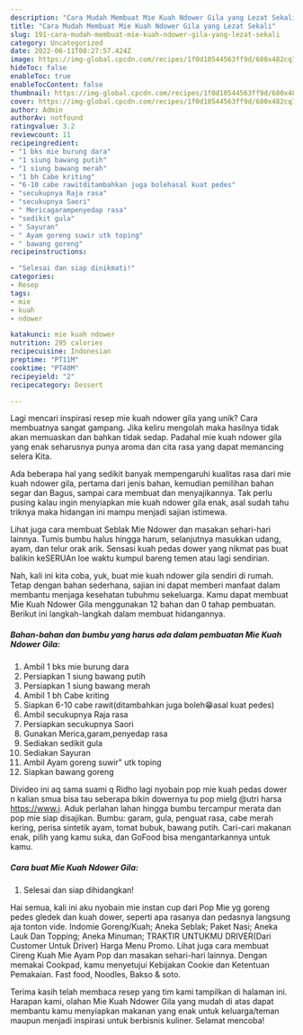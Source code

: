 ```yaml
---
description: "Cara Mudah Membuat Mie Kuah Ndower Gila yang Lezat Sekali"
title: "Cara Mudah Membuat Mie Kuah Ndower Gila yang Lezat Sekali"
slug: 191-cara-mudah-membuat-mie-kuah-ndower-gila-yang-lezat-sekali
category: Uncategorized
date: 2022-06-11T08:27:57.424Z
image: https://img-global.cpcdn.com/recipes/1f0d10544563ff9d/680x482cq70/mie-kuah-ndower-gila-foto-resep-utama.jpg
hideToc: false
enableToc: true
enableTocContent: false
thumbnail: https://img-global.cpcdn.com/recipes/1f0d10544563ff9d/680x482cq70/mie-kuah-ndower-gila-foto-resep-utama.jpg
cover: https://img-global.cpcdn.com/recipes/1f0d10544563ff9d/680x482cq70/mie-kuah-ndower-gila-foto-resep-utama.jpg
author: Admin
authorAv: notfound
ratingvalue: 3.2
reviewcount: 11
recipeingredient:
- "1 bks mie burung dara"
- "1 siung bawang putih"
- "1 siung bawang merah"
- "1 bh Cabe kriting"
- "6-10 cabe rawitditambahkan juga bolehasal kuat pedes"
- "secukupnya Raja rasa"
- "secukupnya Saori"
- " Mericagarampenyedap rasa"
- "sedikit gula"
- " Sayuran"
- " Ayam goreng suwir utk toping"
- " bawang goreng"
recipeinstructions:

- "Selesai dan siap dinikmati!"
categories:
- Resep
tags:
- mie
- kuah
- ndower

katakunci: mie kuah ndower 
nutrition: 295 calories
recipecuisine: Indonesian
preptime: "PT11M"
cooktime: "PT40M"
recipeyield: "2"
recipecategory: Dessert

---
```





Lagi mencari inspirasi resep mie kuah ndower gila yang unik? Cara membuatnya sangat gampang. Jika keliru mengolah maka hasilnya tidak akan memuaskan dan bahkan tidak sedap. Padahal mie kuah ndower gila yang enak seharusnya punya aroma dan cita rasa yang dapat memancing selera Kita.





Ada beberapa hal yang sedikit banyak mempengaruhi kualitas rasa dari mie kuah ndower gila, pertama dari jenis bahan, kemudian pemilihan bahan segar dan Bagus, sampai cara membuat dan menyajikannya. Tak perlu pusing kalau ingin menyiapkan mie kuah ndower gila enak,      asal sudah tahu triknya maka hidangan ini mampu menjadi sajian istimewa.














Lihat juga cara membuat Seblak Mie Ndower dan masakan sehari-hari lainnya. Tumis bumbu halus hingga harum, selanjutnya masukkan udang, ayam, dan telur orak arik. Sensasi kuah pedas dower yang nikmat pas buat balikin keSERUAn loe waktu kumpul bareng temen atau lagi sendirian.






Nah, kali ini kita coba, yuk, buat mie kuah ndower gila sendiri di rumah. Tetap dengan bahan sederhana, sajian ini dapat memberi manfaat dalam membantu menjaga kesehatan tubuhmu sekeluarga. Kamu dapat membuat Mie Kuah Ndower Gila menggunakan 12 bahan dan 0 tahap pembuatan. Berikut ini langkah-langkah dalam membuat hidangannya.

<!--inarticleads1-->

##### Bahan-bahan dan bumbu yang harus ada dalam pembuatan Mie Kuah Ndower Gila:

1. Ambil 1 bks mie burung dara
1. Persiapkan 1 siung bawang putih
1. Persiapkan 1 siung bawang merah
1. Ambil 1 bh Cabe kriting
1. Siapkan 6-10 cabe rawit(ditambahkan juga boleh😁asal kuat pedes)
1. Ambil secukupnya Raja rasa
1. Persiapkan secukupnya Saori
1. Gunakan  Merica,garam,penyedap rasa
1. Sediakan sedikit gula
1. Sediakan  Sayuran
1. Ambil  Ayam goreng suwir&#34; utk toping
1. Siapkan  bawang goreng


Divideo ini aq sama suami q Ridho lagi nyobain pop mie kuah pedas dower n kalian smua bisa tau seberapa bikin dowernya tu pop mieIg @utri harsa https://www.i. Aduk perlahan lahan hingga bumbu tercampur merata dan pop mie siap disajikan. Bumbu: garam, gula, penguat rasa, cabe merah kering, perisa sintetik ayam, tomat bubuk, bawang putih. Cari-cari makanan enak, pilih yang kamu suka, dan GoFood bisa mengantarkannya untuk kamu. 

<!--inarticleads2-->

##### Cara buat Mie Kuah Ndower Gila:


1. Selesai dan siap dihidangkan!

Hai semua, kali ini aku nyobain mie instan cup dari Pop Mie yg goreng pedes gledek dan kuah dower, seperti apa rasanya dan pedasnya langsung aja tonton vide. Indomie Goreng/Kuah; Aneka Seblak; Paket Nasi; Aneka Lauk Dan Topping; Aneka Minuman; TRAKTIR UNTUKMU DRIVER(Dari Customer Untuk Driver) Harga Menu Promo. Lihat juga cara membuat Cireng Kuah Mie Ayam Pop dan masakan sehari-hari lainnya. Dengan memakai Cookpad, kamu menyetujui Kebijakan Cookie dan Ketentuan Pemakaian. Fast food, Noodles, Bakso &amp; soto. 

Terima kasih telah membaca resep yang tim kami tampilkan di halaman ini. Harapan kami, olahan Mie Kuah Ndower Gila yang mudah di atas dapat membantu kamu menyiapkan makanan yang enak untuk keluarga/teman maupun menjadi inspirasi untuk berbisnis kuliner. Selamat mencoba!
